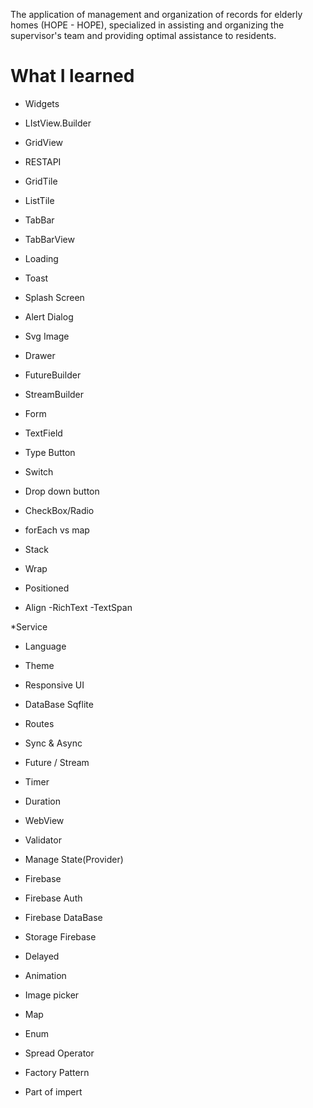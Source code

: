 The application of management and organization of records for elderly homes (HOPE - HOPE), specialized in assisting and organizing the supervisor's team and providing optimal assistance to residents.
# What I learned
* Widgets
- LIstView.Builder


- GridView


- RESTAPI

- GridTile

- ListTile



- TabBar

- TabBarView



- Loading

- Toast



- Splash Screen

- Alert Dialog



- Svg Image

- Drawer



- FutureBuilder

- StreamBuilder



- Form
- TextField
- Type Button
- Switch
- Drop down button
- CheckBox/Radio
- forEach vs map
- Stack
- Wrap
- Positioned
- Align
-RichText
-TextSpan







*Service


- Language

- Theme

- Responsive UI

- DataBase Sqflite

- Routes
- Sync & Async

- Future / Stream

- Timer

- Duration

- WebView

- Validator

- Manage State(Provider)

- Firebase

- Firebase Auth

- Firebase DataBase

- Storage Firebase

- Delayed

- Animation

- Image picker

- Map

- Enum

- Spread Operator

- Factory Pattern

- Part of impert
